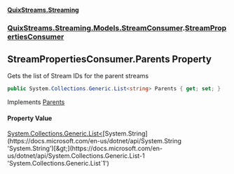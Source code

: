 #### [QuixStreams.Streaming](index.md 'index')
### [QuixStreams.Streaming.Models.StreamConsumer](QuixStreams.Streaming.Models.StreamConsumer.md 'QuixStreams.Streaming.Models.StreamConsumer').[StreamPropertiesConsumer](StreamPropertiesConsumer.md 'QuixStreams.Streaming.Models.StreamConsumer.StreamPropertiesConsumer')

## StreamPropertiesConsumer.Parents Property

Gets the list of Stream IDs for the parent streams

```csharp
public System.Collections.Generic.List<string> Parents { get; set; }
```

Implements [Parents](IStreamPropertiesConsumer.Parents.md 'QuixStreams.Streaming.Models.StreamConsumer.IStreamPropertiesConsumer.Parents')

#### Property Value
[System.Collections.Generic.List&lt;](https://docs.microsoft.com/en-us/dotnet/api/System.Collections.Generic.List-1 'System.Collections.Generic.List`1')[System.String](https://docs.microsoft.com/en-us/dotnet/api/System.String 'System.String')[&gt;](https://docs.microsoft.com/en-us/dotnet/api/System.Collections.Generic.List-1 'System.Collections.Generic.List`1')